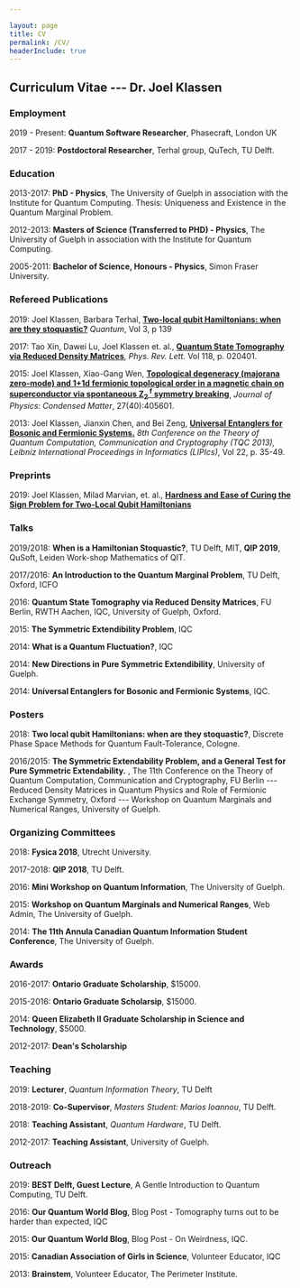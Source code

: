 ```yaml
---

layout: page
title: CV
permalink: /CV/
headerInclude: true
---
```


## Curriculum Vitae --- Dr. Joel Klassen

### Employment
2019 - Present: **Quantum Software Researcher**, Phasecraft, London UK

2017 - 2019: **Postdoctoral Researcher**, Terhal group, QuTech, TU Delft. 

### Education

2013-2017: **PhD - Physics**, The University of Guelph in association with the Institute for Quantum Computing. Thesis: Uniqueness and Existence in the Quantum Marginal Problem.

2012-2013: **Masters of Science (Transferred to PHD) - Physics**, The University of Guelph in association with the Institute for Quantum Computing. 

2005-2011: **Bachelor of Science, Honours - Physics**, Simon Fraser University.

### Refereed Publications
2019: Joel Klassen, Barbara Terhal, [**Two-local qubit Hamiltonians: when are they stoquastic?**](https://arxiv.org/abs/1806.05405) *Quantum*, Vol 3, p 139

2017: Tao Xin, Dawei Lu, Joel Klassen et. al., [**Quantum State Tomography via Reduced Density Matrices**](https://arxiv.org/abs/1604.02046), *Phys. Rev. Lett.* Vol 118, p. 020401.

2015: Joel Klassen, Xiao-Gang Wen, [**Topological degeneracy (majorana zero-mode) and 1+1d fermionic topological order in a magnetic chain on superconductor via spontaneous Z<sub>2 </sub><sup>f</sup> symmetry breaking**](https://arxiv.org/abs/1412.5985), *Journal of Physics: Condensed Matter*, 27(40):405601.

2013: Joel Klassen, Jianxin Chen, and Bei Zeng, [**Universal Entanglers for Bosonic and Fermionic Systems.**](https://arxiv.org/abs/1305.7489) *8th Conference on the Theory of Quantum Computation, Communication and Cryptography (TQC 2013), Leibniz International Proceedings in Informatics (LIPIcs)*, Vol 22, p. 35-49.

### Preprints

2019: Joel Klassen, Milad Marvian, et. al., [**Hardness and Ease of Curing the Sign Problem for Two-Local Qubit Hamiltonians**](https://arxiv.org/abs/1906.08800)

### Talks

2019/2018: **When is a Hamiltonian Stoquastic?**, TU Delft, MIT, **QIP 2019**, QuSoft, Leiden Work-shop Mathematics of QIT.

2017/2016: **An Introduction to the Quantum Marginal Problem**, TU Delft, Oxford, ICFO

2016: **Quantum State Tomography via Reduced Density Matrices**, FU Berlin, RWTH Aachen, IQC, University of Guelph, Oxford.

2015: **The Symmetric Extendibility Problem**, IQC

2014: **What is a Quantum Fluctuation?**, IQC

2014: **New Directions in Pure Symmetric Extendibility**, University of Guelph.

2014: **Universal Entanglers for Bosonic and Fermionic Systems**, IQC.

### Posters
2018: **Two local qubit Hamiltonians: when are they stoquastic?**, Discrete Phase Space Methods for Quantum Fault-Tolerance, Cologne.

2016/2015: **The Symmetric Extendability Problem, and a General Test for Pure Symmetric Extendability.** , The 11th Conference on the Theory of Quantum Computation, Communication and Cryptography, FU Berlin --- Reduced Density Matrices in Quantum Physics and Role of Fermionic Exchange Symmetry, Oxford --- Workshop on Quantum Marginals and Numerical Ranges, University of Guelph.
	
### Organizing Committees
2018: **Fysica 2018**, Utrecht University.

2017-2018: **QIP 2018**, TU Delft.

2016: **Mini Workshop on Quantum Information**, The University of Guelph.

2015: **Workshop on Quantum Marginals and Numerical Ranges**, Web Admin, The University of Guelph.

2014: **The 11th Annula Canadian Quantum Information Student Conference**, The University of Guelph.

### Awards
2016-2017: **Ontario Graduate Scholarship**, $15000.

2015-2016: **Ontario Graduate Scholarsip**, $15000.

2014: **Queen Elizabeth II Graduate Scholarship in Science and Technology**, $5000.

2012-2017: **Dean's Scholarship**

### Teaching
2019: **Lecturer**, *Quantum Information Theory*, TU Delft

2018-2019: **Co-Supervisor**, *Masters Student: Marios Ioannou*, TU Delft.

2018: **Teaching Assistant**, *Quantum Hardware*, TU Delft.

2012-2017: **Teaching Assistant**, University of Guelph.

### Outreach
2019: **BEST Delft, Guest Lecture**, A Gentle Introduction to Quantum Computing, TU Delft.

2016: **Our Quantum World Blog**, Blog Post - Tomography turns out to be harder than expected, IQC

2015: **Our Quantum World Blog**, Blog Post - On Weirdness, IQC.

2015: **Canadian Association of Girls in Science**, Volunteer Educator, IQC

2013: **Brainstem**, Volunteer Educator, The Perimeter Institute.